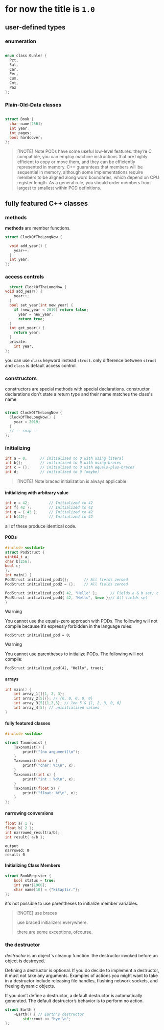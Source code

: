 # for now the title is `1.0`

## user-defined types

### enumeration

```C <!--++-->

enum class Gunler {
  Pzt,
  Sal,
  Car,
  Per,
  Cum,
  Cmt,
  Paz
};
```

### Plain-Old-Data classes

```C <!--++-->

struct Book {
  char name[256];
  int year;
  int pages;
  bool hardcover;
};
```

> [!NOTE] Note
> PODs have some useful low-level features: they’re C compatible,
> you can employ machine instructions that are highly efficient to
> copy or move them, and they can be efficiently represented in memory.
> C++ guarantees that members will be sequential in memory, although some
> implementations require members to be aligned along word boundaries,
> which depend on CPU register length. As a general rule, you should order
> members from largest to smallest within POD definitions.

## fully featured C++ classes

### methods

**methods** are member functions.

```C <!--++-->
struct ClockOfTheLongNow {

  void add_year() {
    year++;
  }
  int year;
};

```
### access controls

```C <!--++-->
  struct ClockOfTheLongNow {
void add_year() {
    year++;
  }
  bool set_year(int new_year) {
    if (new_year < 2019) return false;
      year = new_year;
      return true;
  }
  int get_year() {
    return year;
  }
  private:
    int year;
};
```

you can use `class` keyword instead `struct`. only difference between
`struct` and `class` is default access control.

### constructors

constructors are special methods with special declarations.
constructor declarations don't state a return type and their name matches the class's name.

```C <!--++-->

struct ClockOfTheLongNow {
  ClockOfTheLongNow() {
    year = 2019;
  }
  // -- snip --
};
```
### initializing

```C++
int a = 0;      // initialized to 0 with using literal
int b{};        // initialized to 0 with using braces
int c = {};     // initialized to 0 with equals-plus-braces
int d;          // initialized to 0 (maybe)
```

> [!NOTE] Note
> braced initialization is always applicable

#### initializing with arbitrary value

```C++
int e = 42;         // Initialized to 42
int f{ 42 };        // Initialized to 42
int g = { 42 };     // Initialized to 42
int h(42);          // Initialized to 42
```

all of these produce identical code.

#### PODs

```C++
#include <cstdint>
struct PodStruct {
uint64_t a;
char b[256];
bool c;
};
int main() {
PodStruct initialized_pod1{};       // All fields zeroed
PodStruct initialized_pod2 = {};    // All fields zeroed

PodStruct initialized_pod3{ 42, "Hello" };      // Fields a & b set; c = 0
PodStruct initialized_pod4{ 42, "Hello", true };// All fields set
}
```
> [!WARNING]
> You cannot use the equals-zero approach with PODs.
> The following will not compile
> because it’s expressly forbidden in the language rules:
> 
> `PodStruct initialized_pod = 0;`

> [!WARNING]
> You cannot use parentheses to initialize PODs.
> The following will not compile:
>
> `PodStruct initialized_pod(42, "Hello", true);`

#### arrays

```c++
int main() {
    int array_1[]{1, 2, 3};
    int array_2[5]{}; // {0, 0, 0, 0, 0}
    int array_3[5]{1,2,3}; // len 5 & {1, 2, 3, 0, 0}
    int array_4[5]; // uninitialized values
}
```

#### fully featured classes

```c++
#include <cstdio>

struct Taxonomist {
    Taxonomist() {
        printf("(no argument)\n");
    }
    Taxonomist(char x) {
        printf("char: %c\n", x);
    }
    Taxonomist(int x) {
        printf("int : %d\n", x);
    }
    Taxonomist(float x) {
        printf("float: %f\n", x);
    }
};
```

#### narrowing conversions

```c++
float a{ 1 };
float b{ 2 };
int narrowed_result(a/b);
int result{ a/b };
```

```commandline
output
narrowed: 0
result: 0
```

#### Initializing Class Members

```c++
struct BookRegister {
    bool status = true;
    int year{1960};
    char name[10] = {"kitaptir."};
};
```

it's not possible to use parentheses to initialize member variables.

> [!NOTE] use braces
> 
> use braced initializers everywhere.
>
> there are some exceptions, ofcourse.

### the destructor

*destructor* is an object's cleanup function.
the destructor invoked before an object is destroyed.

Defining a destructor is optional. If you do decide to implement a
destructor, it must not take any arguments. Examples of actions you might
want to take in a destructor include releasing file handles, flushing network
sockets, and freeing dynamic objects.

If you don’t define a destructor, a default destructor is automatically
generated. The default destructor’s behavior is to perform no action.

```c++
struct Earth {
    ~Earth() { // Earth's destructor
        std::cout << "bye!\n";
};
```
